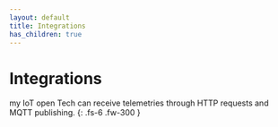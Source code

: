 ```yaml
---
layout: default
title: Integrations
has_children: true
---
```


# Integrations

my IoT open Tech can receive telemetries through HTTP requests and MQTT publishing.
{: .fs-6 .fw-300 }
